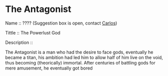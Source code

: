 # The Antagonist

Name :: ???? (Suggestion box is open, contact [Carlos](https://www.facebook.com/Lordsolrac2))

Tittle :: The Powerlust God
  
Description ::

The Antagonist is a man who had the desire to face gods, eventually he became
a titan, his ambition had led him  to allow half of him live on the void, thus
becoming (theorically) immortal. After centuries of battling gods for mere
amusement, he eventually got bored
